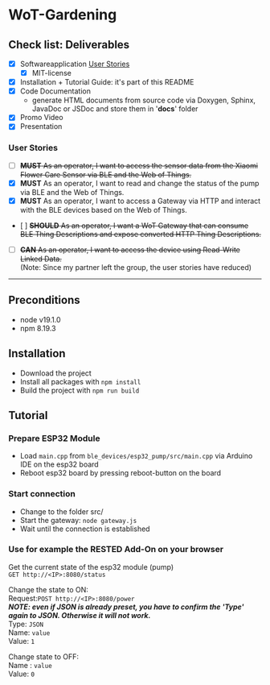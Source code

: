 # WoT-Gardening

## Check list: Deliverables
- [x] Softwareapplication [User Stories](###user-stories)
    - [x] MIT-license
- [x] Installation + Tutorial Guide: it's part of this README
- [x] Code Documentation
    * generate HTML documents from source code via Doxygen, Sphinx, JavaDoc or JSDoc and store them in '**docs**' folder
- [x] Promo Video
- [x] Presentation

### User Stories
- [ ] ~~**MUST** As an operator, I want to access the sensor data from the Xiaomi Flower Care Sensor via BLE and the Web of Things.~~
- [x] **MUST** As an operator, I want to read and change the status of the pump via BLE and the Web of Things.
- [x] **MUST** As an operator, I want to access a Gateway via HTTP and interact with the BLE devices based on the Web of Things.
- [ ] ~~**SHOULD** As an operator, I want a WoT Gateway that can consume BLE Thing Descriptions and expose converted HTTP Thing Descriptions.~~
- [ ] ~~**CAN** As an operator, I want to access the device using Read-Write Linked Data.~~ <br>
    (Note: Since my partner left the group, the user stories have reduced)
***

## Preconditions
- node v19.1.0
- npm 8.19.3

## Installation
- Download the project
- Install all packages with `npm install`
- Build the project with `npm run build`

## Tutorial
### Prepare ESP32 Module
- Load `main.cpp` from `ble_devices/esp32_pump/src/main.cpp` via Arduino IDE on the esp32 board
- Reboot esp32 board by pressing reboot-button on the board

### Start connection
- Change to the folder src/
- Start the gateway: `node gateway.js`
- Wait until the connection is established

### Use for example the RESTED Add-On on your browser
Get the current state of the esp32 module (pump)<br>
`GET http://<IP>:8080/status`<br>

Change the state to ON:<br>
Request:`POST http://<IP>:8080/power`<br>
***NOTE: even if JSON is already preset, you have to confirm the 'Type' again to JSON. Otherwise it will not work.***<br>
Type: `JSON`<br>
Name: `value`<br>
Value: `1`<br>

Change state to OFF:<br>
Name : `value`<br>
Value: `0`<br>

